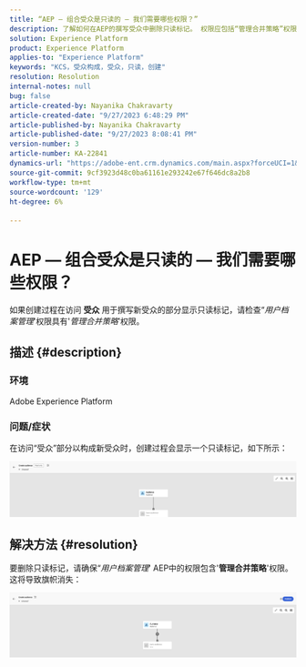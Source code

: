 ```yaml
---
title: “AEP — 组合受众是只读的 — 我们需要哪些权限？”
description: 了解如何在AEP的撰写受众中删除只读标记。 权限应包括“管理合并策略”权限。
solution: Experience Platform
product: Experience Platform
applies-to: "Experience Platform"
keywords: "KCS，受众构成，受众，只读，创建"
resolution: Resolution
internal-notes: null
bug: false
article-created-by: Nayanika Chakravarty
article-created-date: "9/27/2023 6:48:29 PM"
article-published-by: Nayanika Chakravarty
article-published-date: "9/27/2023 8:08:41 PM"
version-number: 3
article-number: KA-22841
dynamics-url: "https://adobe-ent.crm.dynamics.com/main.aspx?forceUCI=1&pagetype=entityrecord&etn=knowledgearticle&id=c11bf86f-665d-ee11-be6f-6045bd006149"
source-git-commit: 9cf3923d48c0ba61161e293242e67f646dc8a2b8
workflow-type: tm+mt
source-wordcount: '129'
ht-degree: 6%

---
```


# AEP — 组合受众是只读的 — 我们需要哪些权限？


如果创建过程在访问 <b>受众</b> 用于撰写新受众的部分显示只读标记，请检查“*用户档案管理*&#39;权限具有&#39;*管理合并策略*&#39;权限。

## 描述 {#description}


### 环境

Adobe Experience Platform

### 问题/症状

在访问“受众”部分以构成新受众时，创建过程会显示一个只读标记，如下所示：

![](assets/___c21bf86f-665d-ee11-be6f-6045bd006149___.png)


## 解决方法 {#resolution}


要删除只读标记，请确保“*用户档案管理*&#39; AEP中的权限包含&#39;<b>管理合并策略</b>&#39;权限。 这将导致旗帜消失：

![](assets/833c8ec9-ec56-ee11-be6f-6045bd0065f9.png)
